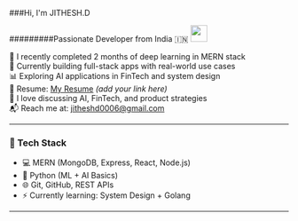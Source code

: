 ###Hi, I'm JITHESH.D
                                     

 #########Passionate Developer from India 🇮🇳 <img src="https://upload.wikimedia.org/wikipedia/en/4/41/Flag_of_India.svg" width="30"/>


🌱 I recently completed 2 months of deep learning in MERN stack  
🚀 Currently building full-stack apps with real-world use cases  
📊 Exploring AI applications in FinTech and system design  
📘 Resume: [My Resume](#) *(add your link here)*  
🧠 I love discussing AI, FinTech, and product strategies  
📬 Reach me at: jitheshd0006@gmail.com

---

### 🔧 Tech Stack

- 💻 MERN (MongoDB, Express, React, Node.js)
- 🤖 Python (ML + AI Basics)
- 🌐 Git, GitHub, REST APIs
- ⚡ Currently learning: System Design + Golang

---


